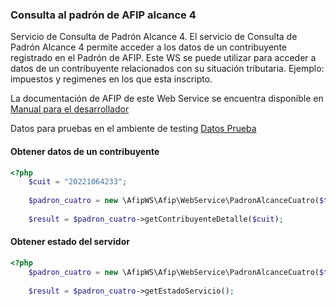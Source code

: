 ### Consulta al padrón de AFIP alcance 4

Servicio de Consulta de Padrón Alcance 4. El servicio de Consulta de Padrón Alcance 4 permite acceder a los datos de un contribuyente registrado en el Padrón de AFIP. Este WS se puede utilizar para acceder a datos de un contribuyente relacionados con su situación tributaria. Ejemplo: impuestos y regimenes en los que esta inscripto.

La documentación de AFIP de este Web Service se encuentra disponible en [Manual para el desarrollador](http://www.afip.gob.ar/ws/ws_sr_padron_a4/manual_ws_sr_padron_a4_v1.2.pdf)

Datos para pruebas en el ambiente de testing [Datos Prueba](http://www.afip.gob.ar/ws/ws_sr_padron_a4/datos-prueba-padron-a4.txt)

#### Obtener datos de un contribuyente
```php
<?php
    $cuit = "20221064233";
        
    $padron_cuatro = new \AfipWS\Afip\WebService\PadronAlcanceCuatro($this->afip);
        
    $result = $padron_cuatro->getContribuyenteDetalle($cuit);
```

#### Obtener estado del servidor
```php
<?php
    $padron_cuatro = new \AfipWS\Afip\WebService\PadronAlcanceCuatro($this->afip);
        
    $result = $padron_cuatro->getEstadoServicio();
```
